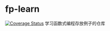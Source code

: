 # fp-learn 
[![Coverage Status](https://coveralls.io/repos/github/redDragonLH/fp-learn/badge.svg?branch=master)](https://coveralls.io/github/redDragonLH/fp-learn?branch=master)
学习函数式编程存放例子的仓库
